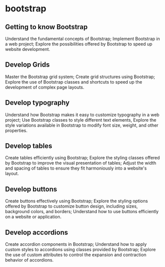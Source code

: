 # bootstrap

## Getting to know Bootstrap

 Understand the fundamental concepts of Bootstrap;
 Implement Bootstrap in a web project;
 Explore the possibilities offered by Bootstrap to speed up website development.

## Develop Grids

 Master the Bootstrap grid system;
 Create grid structures using Bootstrap;
 Explore the use of Bootstrap classes and shortcuts to speed up the development of complex page layouts.

## Develop typography

 Understand how Bootstrap makes it easy to customize typography in a web project;
 Use Bootstrap classes to style different text elements,
 Explore the style variations available in Bootstrap to modify font size, weight, and other properties.

## Develop tables

Create tables efficiently using Bootstrap;
Explore the styling classes offered by Bootstrap to improve the visual presentation of tables;
 Adjust the width and spacing of tables to ensure they fit harmoniously into a website's layout.

## Develop buttons

 Create buttons effectively using Bootstrap;
 Explore the styling options offered by Bootstrap to customize button design, including sizes, background colors, and borders;
 Understand how to use buttons efficiently on a website or application.

## Develop accordions

Create accordion components in Bootstrap;
Understand how to apply custom styles to accordions using classes provided by Bootstrap;
Explore the use of custom attributes to control the expansion and contraction behavior of accordions.